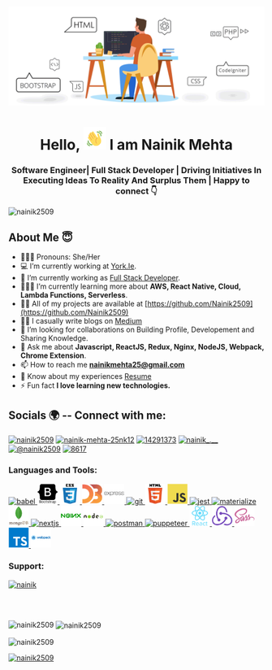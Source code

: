 ![MasterHead]('./../web-developer.gif)

<h1 align="center"> Hello, <img src="./wave.gif" 
         alt="Waving hand animated gif"
         height="45"
         width="45" /> I am Nainik Mehta </h1>

<h3 align="center">Software Engineer| Full Stack Developer | Driving Initiatives In Executing Ideas To Reality And Surplus Them | Happy to connect 👇</h3>

<p align="left"> <img src="https://komarev.com/ghpvc/?username=nainik2509&label=Profile%20views&color=0e75b6&style=flat" alt="nainik2509" /> </p>

## About Me 😇

- 💁🏻‍♀️ Pronouns: She/Her
- 💻 I’m currently working at [York.Ie](https://york.ie/).
- 🔭 I’m currently working as [Full Stack Developer](https://www.linkedin.com/in/nainik-mehta-25nk12/).
- 👩🏻‍💻 I’m currently learning more about **AWS, React Native, Cloud, Lambda Functions, Serverless**.
- 👨‍💻 All of my projects are available at [https://github.com/Nainik2509](https://github.com/Nainik2509)
- ✍🏼 I casually write blogs on [Medium](https://medium.com/@nainik2509)
- 🤗 I’m looking for collaborations on Building Profile, Developement and Sharing Knowledge.
- 💬 Ask me about **Javascript, ReactJS, Redux, Nginx, NodeJS, Webpack, Chrome Extension**.
- 📫 How to reach me **nainikmehta25@gmail.com**
- 📄 Know about my experiences [Resume](https://matching.turing.com/developer-resume/653eb4a56d7c039206ef7209bcfac972200edd9482d84e)
- ⚡ Fun fact **I love learning new technologies.**

## Socials 🌍 -- Connect with me:

<p align="left">
<a href="https://twitter.com/nainik2509" target="blank"><img align="center" src="https://raw.githubusercontent.com/rahuldkjain/github-profile-readme-generator/master/src/images/icons/Social/twitter.svg" alt="nainik2509" height="30" width="40" /></a>
<a href="https://linkedin.com/in/nainik-mehta-25nk12" target="blank"><img align="center" src="https://raw.githubusercontent.com/rahuldkjain/github-profile-readme-generator/master/src/images/icons/Social/linked-in-alt.svg" alt="nainik-mehta-25nk12" height="30" width="40" /></a>
<a href="https://stackoverflow.com/users/14291373" target="blank"><img align="center" src="https://raw.githubusercontent.com/rahuldkjain/github-profile-readme-generator/master/src/images/icons/Social/stack-overflow.svg" alt="14291373" height="30" width="40" /></a>
<a href="https://instagram.com/nainik_.__" target="blank"><img align="center" src="https://raw.githubusercontent.com/rahuldkjain/github-profile-readme-generator/master/src/images/icons/Social/instagram.svg" alt="nainik_.__" height="30" width="40" /></a>
<a href="https://medium.com/@nainik2509" target="blank"><img align="center" src="https://raw.githubusercontent.com/rahuldkjain/github-profile-readme-generator/master/src/images/icons/Social/medium.svg" alt="@nainik2509" height="30" width="40" /></a>
<a href="https://discord.gg/8617" target="blank"><img align="center" src="https://raw.githubusercontent.com/rahuldkjain/github-profile-readme-generator/master/src/images/icons/Social/discord.svg" alt="8617" height="30" width="40" /></a>
</p>

<h3 align="left">Languages and Tools:</h3>
<p align="left"> <a href="https://babeljs.io/" target="_blank" rel="noreferrer"> <img src="https://www.vectorlogo.zone/logos/babeljs/babeljs-icon.svg" alt="babel" width="40" height="40"/> </a> <a href="https://getbootstrap.com" target="_blank" rel="noreferrer"> <img src="https://raw.githubusercontent.com/devicons/devicon/master/icons/bootstrap/bootstrap-plain-wordmark.svg" alt="bootstrap" width="40" height="40"/> </a> <a href="https://www.w3schools.com/css/" target="_blank" rel="noreferrer"> <img src="https://raw.githubusercontent.com/devicons/devicon/master/icons/css3/css3-original-wordmark.svg" alt="css3" width="40" height="40"/> </a> <a href="https://d3js.org/" target="_blank" rel="noreferrer"> <img src="https://raw.githubusercontent.com/devicons/devicon/master/icons/d3js/d3js-original.svg" alt="d3js" width="40" height="40"/> </a> <a href="https://expressjs.com" target="_blank" rel="noreferrer"> <img src="https://raw.githubusercontent.com/devicons/devicon/master/icons/express/express-original-wordmark.svg" alt="express" width="40" height="40"/> </a> <a href="https://git-scm.com/" target="_blank" rel="noreferrer"> <img src="https://www.vectorlogo.zone/logos/git-scm/git-scm-icon.svg" alt="git" width="40" height="40"/> </a> <a href="https://www.w3.org/html/" target="_blank" rel="noreferrer"> <img src="https://raw.githubusercontent.com/devicons/devicon/master/icons/html5/html5-original-wordmark.svg" alt="html5" width="40" height="40"/> </a> <a href="https://developer.mozilla.org/en-US/docs/Web/JavaScript" target="_blank" rel="noreferrer"> <img src="https://raw.githubusercontent.com/devicons/devicon/master/icons/javascript/javascript-original.svg" alt="javascript" width="40" height="40"/> </a> <a href="https://jestjs.io" target="_blank" rel="noreferrer"> <img src="https://www.vectorlogo.zone/logos/jestjsio/jestjsio-icon.svg" alt="jest" width="40" height="40"/> </a> <a href="https://materializecss.com/" target="_blank" rel="noreferrer"> <img src="https://raw.githubusercontent.com/prplx/svg-logos/5585531d45d294869c4eaab4d7cf2e9c167710a9/svg/materialize.svg" alt="materialize" width="40" height="40"/> </a> <a href="https://www.mongodb.com/" target="_blank" rel="noreferrer"> <img src="https://raw.githubusercontent.com/devicons/devicon/master/icons/mongodb/mongodb-original-wordmark.svg" alt="mongodb" width="40" height="40"/> </a> <a href="https://nextjs.org/" target="_blank" rel="noreferrer"> <img src="https://cdn.worldvectorlogo.com/logos/nextjs-2.svg" alt="nextjs" width="40" height="40"/> </a> <a href="https://www.nginx.com" target="_blank" rel="noreferrer"> <img src="https://raw.githubusercontent.com/devicons/devicon/master/icons/nginx/nginx-original.svg" alt="nginx" width="40" height="40"/> </a> <a href="https://nodejs.org" target="_blank" rel="noreferrer"> <img src="https://raw.githubusercontent.com/devicons/devicon/master/icons/nodejs/nodejs-original-wordmark.svg" alt="nodejs" width="40" height="40"/> </a> <a href="https://postman.com" target="_blank" rel="noreferrer"> <img src="https://www.vectorlogo.zone/logos/getpostman/getpostman-icon.svg" alt="postman" width="40" height="40"/> </a> <a href="https://github.com/puppeteer/puppeteer" target="_blank" rel="noreferrer"> <img src="https://www.vectorlogo.zone/logos/pptrdev/pptrdev-official.svg" alt="puppeteer" width="40" height="40"/> </a> <a href="https://reactjs.org/" target="_blank" rel="noreferrer"> <img src="https://raw.githubusercontent.com/devicons/devicon/master/icons/react/react-original-wordmark.svg" alt="react" width="40" height="40"/> </a> <a href="https://redux.js.org" target="_blank" rel="noreferrer"> <img src="https://raw.githubusercontent.com/devicons/devicon/master/icons/redux/redux-original.svg" alt="redux" width="40" height="40"/> </a> <a href="https://sass-lang.com" target="_blank" rel="noreferrer"> <img src="https://raw.githubusercontent.com/devicons/devicon/master/icons/sass/sass-original.svg" alt="sass" width="40" height="40"/> </a> <a href="https://www.typescriptlang.org/" target="_blank" rel="noreferrer"> <img src="https://raw.githubusercontent.com/devicons/devicon/master/icons/typescript/typescript-original.svg" alt="typescript" width="40" height="40"/> </a> <a href="https://webpack.js.org" target="_blank" rel="noreferrer"> <img src="https://raw.githubusercontent.com/devicons/devicon/d00d0969292a6569d45b06d3f350f463a0107b0d/icons/webpack/webpack-original-wordmark.svg" alt="webpack" width="40" height="40"/> </a> </p>

<h3 align="left">Support:</h3>
<p><a href="https://www.buymeacoffee.com/nainik"> <img align="center" src="https://cdn.buymeacoffee.com/buttons/v2/default-yellow.png" height="50" width="210" alt="nainik" /></a></p><br><br>

<p><img align="left" src="https://github-readme-stats.vercel.app/api/top-langs?username=nainik2509&show_icons=true&locale=en&layout=compact" alt="nainik2509" /></p>

<p>&nbsp;<img align="center" src="https://github-readme-stats.vercel.app/api?username=nainik2509&show_icons=true&locale=en" alt="nainik2509" /></p>

<p><img align="center" src="https://github-readme-streak-stats.herokuapp.com/?user=nainik2509&" alt="nainik2509" /></p>

<p align="left"> <a href="https://github.com/ryo-ma/github-profile-trophy"><img src="https://github-profile-trophy.vercel.app/?username=nainik2509" alt="nainik2509" /></a> </p>

